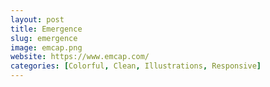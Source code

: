 ```yaml
---
layout: post
title: Emergence
slug: emergence
image: emcap.png
website: https://www.emcap.com/
categories: [Colorful, Clean, Illustrations, Responsive]
---
```

